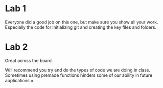 # Lab 1

Everyone did a good job on this one, but make sure you show all your work. Especially the code for initializing git and creating the key files and folders.

# Lab 2

Great across the board.

Will recommend you try and do the types of code we are doing in class. Sometimes using premade functions hinders some of our ability in future applications.≈ 
